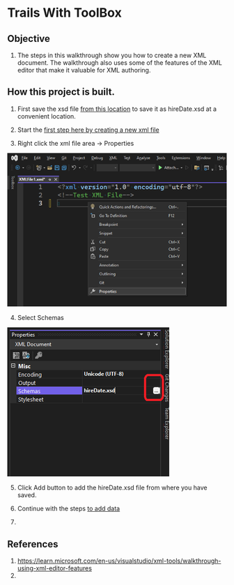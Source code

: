 # Trails With ToolBox

## Objective
1. The steps in this walkthrough show you how to create a new XML document. The walkthrough also uses some of the features of the XML editor that make it valuable for XML authoring.

## How this project is built.
1. First save the xsd file [from this location](https://learn.microsoft.com/en-us/visualstudio/xml-tools/walkthrough-using-xml-editor-features#hiredatexsd-file) to save it as hireDate.xsd at a convenient location.

2. Start the [first step here by creating a new xml file](https://learn.microsoft.com/en-us/visualstudio/xml-tools/walkthrough-using-xml-editor-features#to-create-a-new-xml-file-and-associate-it-with-an-xml-schema) 

3. Right click the xml file area -> Properties

![Properties of Xml File](Images/50_50_RightClick.png)

4. Select Schemas

![Schemas](Images/51_50_ClickThreeDotsButton.png)

5. Click Add button to add the hireDate.xsd file from where you have saved. 

6. Continue with the steps [to add data](https://learn.microsoft.com/en-us/visualstudio/xml-tools/walkthrough-using-xml-editor-features#to-add-data)

7. 


## References
1. https://learn.microsoft.com/en-us/visualstudio/xml-tools/walkthrough-using-xml-editor-features
2. 



